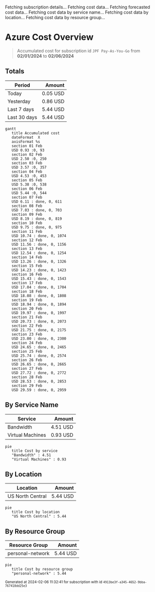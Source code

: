Fetching subscription details...
Fetching cost data...
Fetching forecasted cost data...
Fetching cost data by service name...
Fetching cost data by location...
Fetching cost data by resource group...
# Azure Cost Overview

> Accumulated cost for subscription id `JPF Pay-As-You-Go` from **02/01/2024** to **02/06/2024**

## Totals

|Period|Amount|
|---|---:|
|Today|0.05 USD|
|Yesterday|0.86 USD|
|Last 7 days|5.44 USD|
|Last 30 days|5.44 USD|

```mermaid
gantt
   title Accumulated cost
   dateFormat  X
   axisFormat %s
   section 01 Feb
   USD 0.93 :0, 93
   section 02 Feb
   USD 2.50 :0, 250
   section 03 Feb
   USD 3.57 :0, 357
   section 04 Feb
   USD 4.53 :0, 453
   section 05 Feb
   USD 5.38 :0, 538
   section 06 Feb
   USD 5.44 :0, 544
   section 07 Feb
   USD 6.11 : done, 0, 611
   section 08 Feb
   USD 7.03 : done, 0, 703
   section 09 Feb
   USD 8.19 : done, 0, 819
   section 10 Feb
   USD 9.75 : done, 0, 975
   section 11 Feb
   USD 10.74 : done, 0, 1074
   section 12 Feb
   USD 11.56 : done, 0, 1156
   section 13 Feb
   USD 12.54 : done, 0, 1254
   section 14 Feb
   USD 13.26 : done, 0, 1326
   section 15 Feb
   USD 14.23 : done, 0, 1423
   section 16 Feb
   USD 15.43 : done, 0, 1543
   section 17 Feb
   USD 17.04 : done, 0, 1704
   section 18 Feb
   USD 18.08 : done, 0, 1808
   section 19 Feb
   USD 18.94 : done, 0, 1894
   section 20 Feb
   USD 19.97 : done, 0, 1997
   section 21 Feb
   USD 20.73 : done, 0, 2073
   section 22 Feb
   USD 21.75 : done, 0, 2175
   section 23 Feb
   USD 23.00 : done, 0, 2300
   section 24 Feb
   USD 24.65 : done, 0, 2465
   section 25 Feb
   USD 25.74 : done, 0, 2574
   section 26 Feb
   USD 26.65 : done, 0, 2665
   section 27 Feb
   USD 27.72 : done, 0, 2772
   section 28 Feb
   USD 28.53 : done, 0, 2853
   section 29 Feb
   USD 29.59 : done, 0, 2959
```

## By Service Name

|Service|Amount|
|---|---:|
|Bandwidth|4.51 USD|
|Virtual Machines|0.93 USD|

```mermaid
pie
   title Cost by service
   "Bandwidth" : 4.51
   "Virtual Machines" : 0.93
```

## By Location

|Location|Amount|
|---|---:|
|US North Central|5.44 USD|

```mermaid
pie
   title Cost by location
   "US North Central" : 5.44
```

## By Resource Group

|Resource Group|Amount|
|---|---:|
|personal-network|5.44 USD|

```mermaid
pie
   title Cost by resource group
   "personal-network" : 5.44
```

<sup>Generated at 2024-02-06 11:32:41 for subscription with id `4913be3f-a345-4652-9bba-767418dd25e3`</sup>
